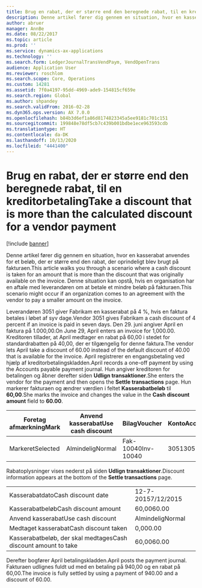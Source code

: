 ```yaml
---
title: Brug en rabat, der er større end den beregnede rabat, til en kreditorbetaling
description: Denne artikel fører dig gennem en situation, hvor en kasserabat anvendes for et beløb, der er større end den rabat, der oprindeligt blev brugt på fakturaen. Denne situation kan opstå, hvis en organisation har en aftale med leverandøren om at betale et mindre beløb på fakturaen.
author: abruer
manager: AnnBe
ms.date: 08/22/2017
ms.topic: article
ms.prod: ''
ms.service: dynamics-ax-applications
ms.technology: ''
ms.search.form: LedgerJournalTransVendPaym, VendOpenTrans
audience: Application User
ms.reviewer: roschlom
ms.search.scope: Core, Operations
ms.custom: 14281
ms.assetid: 7f0a4197-95dd-4969-ade9-154815cf659e
ms.search.region: Global
ms.author: shpandey
ms.search.validFrom: 2016-02-28
ms.dyn365.ops.version: AX 7.0.0
ms.openlocfilehash: b84b3d6ef1a86d8174823345a5ee9181c701c151
ms.sourcegitcommit: 199848e78df5cb7c439b001bdbe1ece963593cdb
ms.translationtype: HT
ms.contentlocale: da-DK
ms.lasthandoff: 10/13/2020
ms.locfileid: "4441400"
---
```

# <a name="take-a-discount-that-is-more-than-the-calculated-discount-for-a-vendor-payment"></a><span data-ttu-id="62e5a-104">Brug en rabat, der er større end den beregnede rabat, til en kreditorbetaling</span><span class="sxs-lookup"><span data-stu-id="62e5a-104">Take a discount that is more than the calculated discount for a vendor payment</span></span>

[!include [banner](../includes/banner.md)]

<span data-ttu-id="62e5a-105">Denne artikel fører dig gennem en situation, hvor en kasserabat anvendes for et beløb, der er større end den rabat, der oprindeligt blev brugt på fakturaen.</span><span class="sxs-lookup"><span data-stu-id="62e5a-105">This article walks you through a scenario where a cash discount is taken for an amount that is more than the discount that was originally available on the invoice.</span></span> <span data-ttu-id="62e5a-106">Denne situation kan opstå, hvis en organisation har en aftale med leverandøren om at betale et mindre beløb på fakturaen.</span><span class="sxs-lookup"><span data-stu-id="62e5a-106">This scenario might occur if an organization comes to an agreement with the vendor to pay a smaller amount on the invoice.</span></span> 

<span data-ttu-id="62e5a-107">Leverandøren 3051 giver Fabrikam en kasserabat på 4 %, hvis en faktura betales i løbet af syv dage.</span><span class="sxs-lookup"><span data-stu-id="62e5a-107">Vendor 3051 gives Fabrikam a cash discount of 4 percent if an invoice is paid in seven days.</span></span> <span data-ttu-id="62e5a-108">Den 29. juni angiver April en faktura på 1.000,00.</span><span class="sxs-lookup"><span data-stu-id="62e5a-108">On June 29, April enters an invoice for 1,000.00.</span></span> <span data-ttu-id="62e5a-109">Kreditoren tillader, at April medtager en rabat på 60,00 i stedet for standardrabatten på 40,00, der er tilgængelig for denne faktura.</span><span class="sxs-lookup"><span data-stu-id="62e5a-109">The vendor lets April take a discount of 60.00 instead of the default discount of 40.00 that is available for the invoice.</span></span> <span data-ttu-id="62e5a-110">April registrerer en engangsbetaling ved hjælp af kreditorbetalingskladden.</span><span class="sxs-lookup"><span data-stu-id="62e5a-110">April records a one-off payment by using the Accounts payable payment journal.</span></span> <span data-ttu-id="62e5a-111">Hun angiver kreditoren for betalingen og åbner derefter siden **Udlign transaktioner**.</span><span class="sxs-lookup"><span data-stu-id="62e5a-111">She enters the vendor for the payment and then opens the **Settle transactions** page.</span></span> <span data-ttu-id="62e5a-112">Hun markerer fakturaen og ændrer værdien i feltet **Kasserabatbeløb** til **60,00**.</span><span class="sxs-lookup"><span data-stu-id="62e5a-112">She marks the invoice and changes the value in the **Cash discount amount** field to **60.00**.</span></span>

| <span data-ttu-id="62e5a-113">Foretag afmærkning</span><span class="sxs-lookup"><span data-stu-id="62e5a-113">Mark</span></span>     | <span data-ttu-id="62e5a-114">Anvend kasserabat</span><span class="sxs-lookup"><span data-stu-id="62e5a-114">Use cash discount</span></span> | <span data-ttu-id="62e5a-115">Bilag</span><span class="sxs-lookup"><span data-stu-id="62e5a-115">Voucher</span></span>   | <span data-ttu-id="62e5a-116">Konto</span><span class="sxs-lookup"><span data-stu-id="62e5a-116">Account</span></span> | <span data-ttu-id="62e5a-117">Dato</span><span class="sxs-lookup"><span data-stu-id="62e5a-117">Date</span></span>      | <span data-ttu-id="62e5a-118">Forfaldsdato</span><span class="sxs-lookup"><span data-stu-id="62e5a-118">Due date</span></span>  | <span data-ttu-id="62e5a-119">Faktura</span><span class="sxs-lookup"><span data-stu-id="62e5a-119">Invoice</span></span> | <span data-ttu-id="62e5a-120">Beløb i transaktionsvaluta</span><span class="sxs-lookup"><span data-stu-id="62e5a-120">Amount in transaction currency</span></span> | <span data-ttu-id="62e5a-121">Valuta</span><span class="sxs-lookup"><span data-stu-id="62e5a-121">Currency</span></span> | <span data-ttu-id="62e5a-122">Beløb, der skal udlignes</span><span class="sxs-lookup"><span data-stu-id="62e5a-122">Amount to settle</span></span> |
|----------|-------------------|-----------|---------|-----------|-----------|---------|--------------------------------|----------|------------------|
| <span data-ttu-id="62e5a-123">Markeret</span><span class="sxs-lookup"><span data-stu-id="62e5a-123">Selected</span></span> | <span data-ttu-id="62e5a-124">Almindelig</span><span class="sxs-lookup"><span data-stu-id="62e5a-124">Normal</span></span>            | <span data-ttu-id="62e5a-125">Fak-10040</span><span class="sxs-lookup"><span data-stu-id="62e5a-125">Inv-10040</span></span> | <span data-ttu-id="62e5a-126">3051</span><span class="sxs-lookup"><span data-stu-id="62e5a-126">3051</span></span>    | <span data-ttu-id="62e5a-127">29-6-2015</span><span class="sxs-lookup"><span data-stu-id="62e5a-127">6/29/2015</span></span> | <span data-ttu-id="62e5a-128">29-7-2015</span><span class="sxs-lookup"><span data-stu-id="62e5a-128">7/29/2015</span></span> | <span data-ttu-id="62e5a-129">10040</span><span class="sxs-lookup"><span data-stu-id="62e5a-129">10040</span></span>   | <span data-ttu-id="62e5a-130">1.000,00</span><span class="sxs-lookup"><span data-stu-id="62e5a-130">1,000.00</span></span>                       | <span data-ttu-id="62e5a-131">USD</span><span class="sxs-lookup"><span data-stu-id="62e5a-131">USD</span></span>      | <span data-ttu-id="62e5a-132">940,00</span><span class="sxs-lookup"><span data-stu-id="62e5a-132">940.00</span></span>           |

<span data-ttu-id="62e5a-133">Rabatoplysninger vises nederst på siden **Udlign transaktioner**.</span><span class="sxs-lookup"><span data-stu-id="62e5a-133">Discount information appears at the bottom of the **Settle transactions** page.</span></span>

|                              |           |
|------------------------------|-----------|
| <span data-ttu-id="62e5a-134">Kasserabatdato</span><span class="sxs-lookup"><span data-stu-id="62e5a-134">Cash discount date</span></span>           | <span data-ttu-id="62e5a-135">12-7-2015</span><span class="sxs-lookup"><span data-stu-id="62e5a-135">7/12/2015</span></span> |
| <span data-ttu-id="62e5a-136">Kasserabatbeløb</span><span class="sxs-lookup"><span data-stu-id="62e5a-136">Cash discount amount</span></span>         | <span data-ttu-id="62e5a-137">60,00</span><span class="sxs-lookup"><span data-stu-id="62e5a-137">60.00</span></span>     |
| <span data-ttu-id="62e5a-138">Anvend kasserabat</span><span class="sxs-lookup"><span data-stu-id="62e5a-138">Use cash discount</span></span>            | <span data-ttu-id="62e5a-139">Almindelig</span><span class="sxs-lookup"><span data-stu-id="62e5a-139">Normal</span></span>    |
| <span data-ttu-id="62e5a-140">Medtaget kasserabat</span><span class="sxs-lookup"><span data-stu-id="62e5a-140">Cash discount taken</span></span>          | <span data-ttu-id="62e5a-141">0,00</span><span class="sxs-lookup"><span data-stu-id="62e5a-141">0.00</span></span>      |
| <span data-ttu-id="62e5a-142">Kasserabatbeløb, der skal medtages</span><span class="sxs-lookup"><span data-stu-id="62e5a-142">Cash discount amount to take</span></span> | <span data-ttu-id="62e5a-143">60,00</span><span class="sxs-lookup"><span data-stu-id="62e5a-143">60.00</span></span>     |

<span data-ttu-id="62e5a-144">Derefter bogfører April betalingskladden.</span><span class="sxs-lookup"><span data-stu-id="62e5a-144">April posts the payment journal.</span></span> <span data-ttu-id="62e5a-145">Fakturaen udlignes fuldt ud med en betaling på 940,00 og en rabat på 60,00.</span><span class="sxs-lookup"><span data-stu-id="62e5a-145">The invoice is fully settled by using a payment of 940.00 and a discount of 60.00.</span></span>



